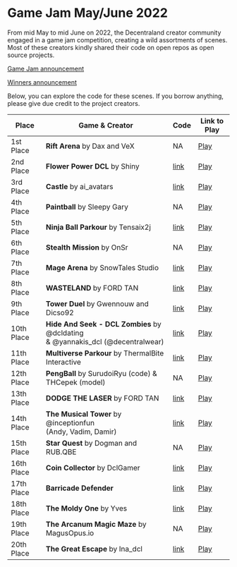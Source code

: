 
# Game Jam May/June 2022

From mid May to mid June on 2022, the Decentraland creator community engaged in a game jam competition, creating a wild assortments of scenes. Most of these creators kindly shared their code on open repos as open source projects. 

[Game Jam announcement](https://decentraland.org/blog/announcements/the-2022-decentraland-game-jam-is-here/)

[Winners announcement](https://decentraland.org/blog/announcements/decentraland-game-jam-2022-winners-announcement/)

Below, you can explore the code for these scenes. If you borrow anything, please give due credit to the project creators.



| Place  | Game & Creator | Code | Link to Play |
|---|---|---|---|
| 1st Place | **Rift Arena** by Dax and VeX | NA | [Play](https://dcl-gamejam-22.herokuapp.com/?realm=localhost-stub&renderer-branch=master) |
| 2nd Place | **Flower Power DCL** by Shiny | [link](https://github.com/ShinyDCL/flower-power) | [Play](https://flower-power-dcl.herokuapp.com/?realm=localhost-stub&renderer-branch=master&position=0,0) |
| 3rd Place | **Castle** by ai_avatars | [link](https://github.com/aiavatars/castle) | [Play](https://castle-dcl.herokuapp.com/?realm=v1%7Ecastle-dcl.herokuapp.com&renderer-branch=master&position=0%2C0) |
| 4th Place | **Paintball** by Sleepy Gary | NA  | [Play](https://dclpaintball.herokuapp.com/?realm=v1%7Edclpaintball.herokuapp.com&renderer-branch=master&position=1%2C-1&BLE_WEB3=) |
| 5th Place | **Ninja Ball Parkour** by Tensaix2j | [link](https://github.com/tensaix2j/decentraland_ninja_ball_parkour_multiplayer) | [Play](http://tensaistudio.xyz:8000) | 
| 6th Place | **Stealth Mission** by OnSr | NA  | [Play](https://stealth-mission-dcl.herokuapp.com/?realm=v1~stealth-mission-dcl.herokuapp.com&renderer-branch=master&ition=0%0C1 ) |
| 7th Place | **Mage Arena** by SnowTales Studio | [link](https://www.dropbox.com/sh/1m10vxyjox4l6e8/AAC775gFmoHUJNRbbPWi4ee7a?dl=0)  | [Play](https://magearena.herokuapp.com/) | 
| 8th Place | **WASTELAND** by FORD TAN | [link](https://github.com/wwwDragon/wasteland)  | [Play](https://play.decentraland.zone/?kernel-branch=chore%2Fspaces&position=0%2C2&SPACE=urn:decentraland:entity:bafybeidmqkbqkpvyuvayg3kmaujapp2vwiu4rvgk6k4rvl4p2ppdgpmeey?baseUrl=https://sdk-content-server.decentraland.org/ipfs/) | 
| 9th Place | **Tower Duel** by Gwennouw and Dicso92 | [link](https://github.com/DicSo92/dcl-tower-duel) | [Play](https://play.decentraland.org/?position=119%2C80)| 
| 10th Place | **Hide And Seek - DCL Zombies** by @dcldating <br />& @yannakis_dcl (@decentralwear) | [link](https://github.com/Shooksie/dcl-zombie-round-game)  | [Play](https://play.decentraland.org/?position=141%2C-3&realm=dg&island=I1r0u3) | 
| 11th Place | **Multiverse Parkour** by ThermalBite Interactive  | [link](https://github.com/korpik1212/DCL_JamSubmission)  | [Play](https://play.decentraland.zone/?kernel-branch=chore%2Fspaces&position=0%2C2&SPACE=urn:decentraland:entity:bafkreibnya6zhhagoc45acuqnoj4iq5yialrbmvhq44funnz53i34alwvi?baseUrl=https://sdk-content-server.decentraland.org/ipfs/) | 
| 12th Place | **PengBall** by SurudoiRyu (code) & THCepek (model) | NA | [Play](https://dclgamejam.herokuapp.com/) | 
| 13th Place | **DODGE THE LASER** by FORD TAN |[link](https://github.com/wwwDragon/laser)  | [Play](https://play.decentraland.zone/?kernel-branch=chore%2Fspaces&position=1%2C0&SPACE=urn:decentraland:entity:bafybeidgmv6b33ln42xvat24owbkxjxgtwsrlbwstvmkntskcruvmvo6oa?baseUrl=https://sdk-content-server.decentraland.org/ipfs/) | 
| 14th Place | **The Musical Tower** by @inceptionfun <br />(Andy, Vadim, Damir) | [link](https://github.com/chaporovag/musical_tower-dcl)  | [Play](https://music-tower-dcl.herokuapp.com/) | 
| 15th Place | **Star Quest** by Dogman and RUB.QBE | NA  | [Play](https://play.decentraland.org/?NETWORK=mainnet&position=-27%2C-46&realm=dg&island=Iyj7m) | 
| 16th Place | **Coin Collector** by DclGamer | [link](https://github.com/dclgamej/dclgame)  | [Play](https://play.decentraland.zone/?kernel-branch=chore%2Fspaces&position=0%2C2&SPACE=urn:decentraland:entity:bafkreiawultb3z3ypp4upklegpkhkkkrmg7bqskzdvicgvc6op7mbrbaam?baseUrl=https://sdk-content-server.decentraland.org/ipfs/) | 
| 17th Place | **Barricade Defender** | [link](https://github.com/TheCryptoTrader69/Decentraland_BarricadeDefender)  | [Play](https://play.decentraland.zone/?kernel-branch=chore%2Fspaces&position=1%2C0&SPACE=urn%3Adecentraland%3Aentity%3Abafkreiessbtyebcdngcuq7xlwpv3ylrsitnc6k63ohxrefgf4jotox5acm%3FbaseUrl%3Dhttps%3A%2F%2Fsdk-content-server.decentraland.org%2Fipfs%2F&realm=hephaestus&island=I802v) | 
| 18th Place | **The Moldy One** by Yves | [link](https://github.com/yvesns/moldy-one)  | [Play](https://play.decentraland.zone/?kernel-branch=chore%2Fspaces&position=1%2C0&SPACE=urn:decentraland:entity:bafkreihhhr4szpt57zgkyuln4665ejph46oawydxnlv7pln32o2bf7vtgm?baseUrl=https://sdk-content-server.decentraland.org/ipfs/) | 
| 19th Place | **The Arcanum Magic Maze** by MagusOpus.io | NA  | [Play](https://play.decentraland.org/?position=-22,37) | 
| 20th Place | **The Great Escape** by Ina_dcl | [link](https://github.com/idelcano/gamejam2022-dcl-ina)  | [Play](https://play.decentraland.zone/?kernel-branch=chore%2Fspaces&position=0%2C2&SPACE=urn:decentraland:entity:bafkreia6iuebqj6lzzsl34py3iugz4zrclvt3miadp35sg5ywarbrftuty?baseUrl=https://sdk-content-server.decentraland.org/ipfs/) |

